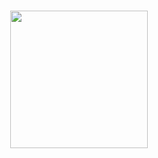 
###

<div align="center">
  <img height="220" src="https://github.com/sa1l1/sa1l1/assets/87875257/f632b8b3-d6be-40dd-be47-a67dd5136ba2"  />
</div>


